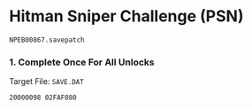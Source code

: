 #  Hitman Sniper Challenge (PSN) 

`NPEB00867.savepatch`

### 1. Complete Once For All Unlocks

Target File: `SAVE.DAT`

```
20000098 02FAF080
```

